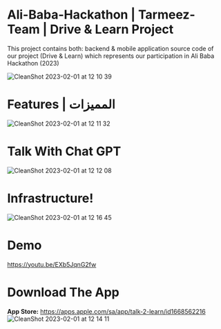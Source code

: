 # Ali-Baba-Hackathon | Tarmeez-Team | Drive & Learn Project
This project contains both: backend &amp; mobile application source code of our project (Drive &amp; Learn) which represents our participation in Ali Baba Hackathon (2023)

![CleanShot 2023-02-01 at 12 10 39](https://user-images.githubusercontent.com/29100623/216000070-7f5965c4-d977-4997-a29e-24802d1d9ac5.png)

# Features | المميزات
![CleanShot 2023-02-01 at 12 11 32](https://user-images.githubusercontent.com/29100623/216000256-ba3205b2-76fb-41c6-ba93-46a554f34cc4.png)

# Talk With Chat GPT
![CleanShot 2023-02-01 at 12 12 08](https://user-images.githubusercontent.com/29100623/216000395-4c2d5db9-4c05-4d49-b113-3ab482aeb5bb.png)

# Infrastructure!
![CleanShot 2023-02-01 at 12 16 45](https://user-images.githubusercontent.com/29100623/216001401-4b09afe8-cfde-4677-97b7-9d970d4788c1.png)


# Demo
https://youtu.be/EXb5JqnG2fw

# Download The App
**App Store:**
https://apps.apple.com/sa/app/talk-2-learn/id1668562216
![CleanShot 2023-02-01 at 12 14 11](https://user-images.githubusercontent.com/29100623/216000828-86d2abab-ee0f-4296-832f-21a27e4f7bb7.png)
